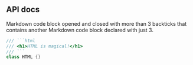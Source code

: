 ## API docs

Markdown code block opened and closed with more than 3 backticks
that contains another Markdown code block declared with just 3.

<?code-excerpt "dartdoc.dart"?>
````dart
/// ```html
/// <h1>HTML is magical!</h1>
/// ```
class HTML {}
````
